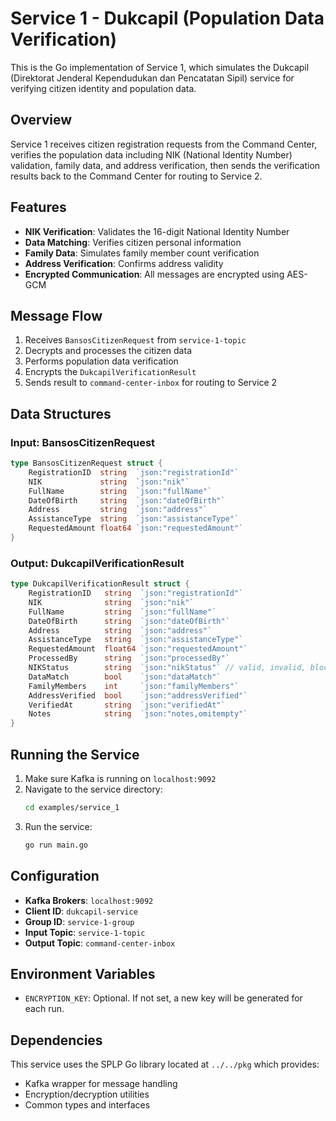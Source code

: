 # Service 1 - Dukcapil (Population Data Verification)

This is the Go implementation of Service 1, which simulates the Dukcapil (Direktorat Jenderal Kependudukan dan Pencatatan Sipil) service for verifying citizen identity and population data.

## Overview

Service 1 receives citizen registration requests from the Command Center, verifies the population data including NIK (National Identity Number) validation, family data, and address verification, then sends the verification results back to the Command Center for routing to Service 2.

## Features

- **NIK Verification**: Validates the 16-digit National Identity Number
- **Data Matching**: Verifies citizen personal information
- **Family Data**: Simulates family member count verification
- **Address Verification**: Confirms address validity
- **Encrypted Communication**: All messages are encrypted using AES-GCM

## Message Flow

1. Receives `BansosCitizenRequest` from `service-1-topic`
2. Decrypts and processes the citizen data
3. Performs population data verification
4. Encrypts the `DukcapilVerificationResult`
5. Sends result to `command-center-inbox` for routing to Service 2

## Data Structures

### Input: BansosCitizenRequest
```go
type BansosCitizenRequest struct {
    RegistrationID  string  `json:"registrationId"`
    NIK             string  `json:"nik"`
    FullName        string  `json:"fullName"`
    DateOfBirth     string  `json:"dateOfBirth"`
    Address         string  `json:"address"`
    AssistanceType  string  `json:"assistanceType"`
    RequestedAmount float64 `json:"requestedAmount"`
}
```

### Output: DukcapilVerificationResult
```go
type DukcapilVerificationResult struct {
    RegistrationID   string  `json:"registrationId"`
    NIK              string  `json:"nik"`
    FullName         string  `json:"fullName"`
    DateOfBirth      string  `json:"dateOfBirth"`
    Address          string  `json:"address"`
    AssistanceType   string  `json:"assistanceType"`
    RequestedAmount  float64 `json:"requestedAmount"`
    ProcessedBy      string  `json:"processedBy"`
    NIKStatus        string  `json:"nikStatus"` // valid, invalid, blocked
    DataMatch        bool    `json:"dataMatch"`
    FamilyMembers    int     `json:"familyMembers"`
    AddressVerified  bool    `json:"addressVerified"`
    VerifiedAt       string  `json:"verifiedAt"`
    Notes            string  `json:"notes,omitempty"`
}
```

## Running the Service

1. Make sure Kafka is running on `localhost:9092`
2. Navigate to the service directory:
   ```bash
   cd examples/service_1
   ```
3. Run the service:
   ```bash
   go run main.go
   ```

## Configuration

- **Kafka Brokers**: `localhost:9092`
- **Client ID**: `dukcapil-service`
- **Group ID**: `service-1-group`
- **Input Topic**: `service-1-topic`
- **Output Topic**: `command-center-inbox`

## Environment Variables

- `ENCRYPTION_KEY`: Optional. If not set, a new key will be generated for each run.

## Dependencies

This service uses the SPLP Go library located at `../../pkg` which provides:
- Kafka wrapper for message handling
- Encryption/decryption utilities
- Common types and interfaces